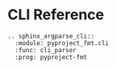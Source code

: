 # CLI Reference

```{eval-rst}
.. sphinx_argparse_cli::
  :module: pyproject_fmt.cli
  :func: cli_parser
  :prog: pyproject-fmt
```
